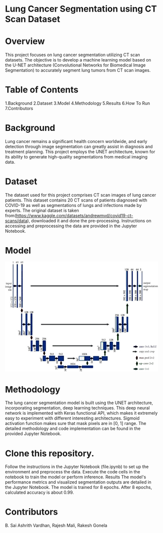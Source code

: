 # Lung Cancer Segmentation using CT Scan Dataset
# Overview
This project focuses on lung cancer segmentation utilizing CT scan datasets. The objective is to develop a machine learning model based on the U-NET architecture (Convolutional Networks for Biomedical Image Segmentation) to accurately segment lung tumors from CT scan images.

# Table of Contents
1.Background
2.Dataset
3.Model
4.Methodology
5.Results
6.How To Run
7.Contributors
# Background
Lung cancer remains a significant health concern worldwide, and early detection through image segmentation can greatly assist in diagnosis and treatment planning. This project employs the UNET architecture, known for its ability to generate high-quality segmentations from medical imaging data.

# Dataset
The dataset used for this project comprises CT scan images of lung cancer patients. This dataset contains 20 CT scans of patients diagnosed with COVID-19 as well as segmentations of lungs and infections made by experts. The original dataset is taken from(https://www.kaggle.com/datasets/andrewmvd/covid19-ct-scans/data), downloaded it and done the pre-processing. Instructions on accessing and preprocessing the data are provided in the Jupyter Notebook.

# Model
![OpenAI Logo](UNET.jpg)

# Methodology
The lung cancer segmentation model is built using the UNET architecture, incorporating segmentation, deep learning techniques. This deep neural network is implemented with Keras functional API, which makes it extremely easy to experiment with different interesting architectures. Sigmoid activation function makes sure that mask pixels are in [0, 1] range. The detailed methodology and code implementation can be found in the provided Jupyter Notebook.


# Clone this repository.
Follow the instructions in the Jupyter Notebook (file.ipynb) to set up the environment and preprocess the data.
Execute the code cells in the notebook to train the model or perform inference.
Results
The model's performance metrics and visualized segmentation outputs are detailed in the Jupyter Notebook. The model is trained for 8 epochs.
After 8 epochs, calculated accuracy is about 0.99.

# Contributors
B. Sai Ashrith Vardhan, Rajesh Mali, Rakesh Gonela

